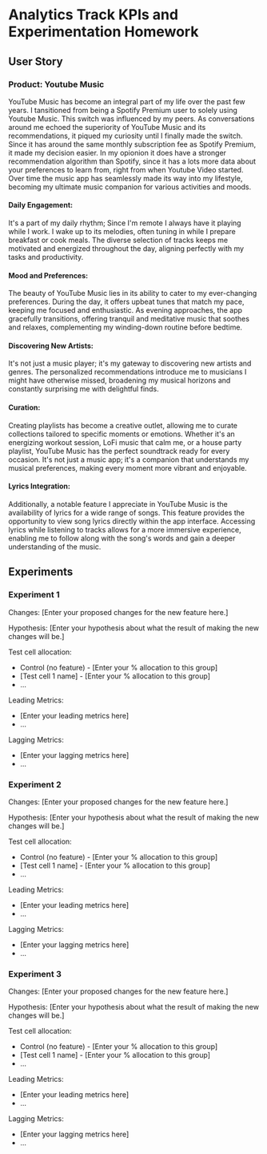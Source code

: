 
# Analytics Track KPIs and Experimentation Homework

## User Story

### Product: Youtube Music

YouTube Music has become an integral part of my life over the past few years. I tansitioned from being a Spotify Premium user to solely using Youtube Music. This switch was influenced by my peers. 
As conversations around me echoed the superiority of YouTube Music and its recommendations, it piqued my curiosity until I finally made the switch. Since it has around the same monthly subscription fee as Spotify Premium, it made my decision easier. 
In my opionion it does have a stronger recommendation algorithm than Spotify, since it has a lots more data about your preferences to learn from, right from when Youtube Video started. 
Over time the music app has seamlessly made its way into my lifestyle, becoming my ultimate music companion for various activities and moods.

#### Daily Engagement:
It's a part of my daily rhythm; Since I'm remote I always have it playing while I work. I wake up to its melodies, often tuning in while I prepare breakfast or cook meals. The diverse selection of tracks keeps me motivated and energized throughout the day, aligning perfectly with my tasks and productivity.

#### Mood and Preferences:
The beauty of YouTube Music lies in its ability to cater to my ever-changing preferences. During the day, it offers upbeat tunes that match my pace, keeping me focused and enthusiastic. As evening approaches, the app gracefully transitions, offering tranquil and meditative music that soothes and relaxes, complementing my winding-down routine before bedtime.

#### Discovering New Artists:
It's not just a music player; it's my gateway to discovering new artists and genres. The personalized recommendations introduce me to musicians I might have otherwise missed, broadening my musical horizons and constantly surprising me with delightful finds.

#### Curation:
Creating playlists has become a creative outlet, allowing me to curate collections tailored to specific moments or emotions. Whether it's an energizing workout session, LoFi music that calm me, or a house party playlist, YouTube Music has the perfect soundtrack ready for every occasion.
It's not just a music app; it's a companion that understands my musical preferences, making every moment more vibrant and enjoyable.

#### Lyrics Integration:
Additionally, a notable feature I appreciate in YouTube Music is the availability of lyrics for a wide range of songs. This feature provides the opportunity to view song lyrics directly within the app interface. Accessing lyrics while listening to tracks allows for a more immersive experience, enabling me to follow along with the song's words and gain a deeper understanding of the music.





## Experiments

### Experiment 1

Changes: [Enter your proposed changes for the new feature here.]

Hypothesis: [Enter your hypothesis about what the result of making the new changes will be.]

Test cell allocation:

- Control (no feature) - [Enter your % allocation to this group]
- [Test cell 1 name] - [Enter your % allocation to this group]
- ...

Leading Metrics:

- [Enter your leading metrics here]
- ...

Lagging Metrics:

- [Enter your lagging metrics here]
- ...

### Experiment 2

Changes: [Enter your proposed changes for the new feature here.]

Hypothesis: [Enter your hypothesis about what the result of making the new changes will be.]

Test cell allocation:

- Control (no feature) - [Enter your % allocation to this group]
- [Test cell 1 name] - [Enter your % allocation to this group]
- ...

Leading Metrics:

- [Enter your leading metrics here]
- ...

Lagging Metrics:

- [Enter your lagging metrics here]
- ...

### Experiment 3

Changes: [Enter your proposed changes for the new feature here.]

Hypothesis: [Enter your hypothesis about what the result of making the new changes will be.]

Test cell allocation:

- Control (no feature) - [Enter your % allocation to this group]
- [Test cell 1 name] - [Enter your % allocation to this group]
- ...

Leading Metrics:

- [Enter your leading metrics here]
- ...

Lagging Metrics:

- [Enter your lagging metrics here]
- ...
